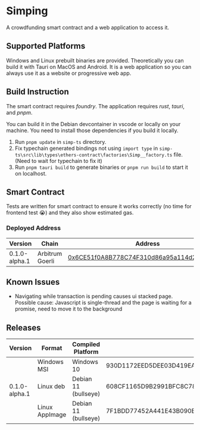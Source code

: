 # Simping
A crowdfunding smart contract and a web application to access it.

## Supported Platforms
Windows and Linux prebuilt binaries are provided. Theoretically you can build it with Tauri on MacOS and Android. It is a web application so you can always use it as a website or progressive web app.

## Build Instruction
The smart contract requires *foundry*.
The application requires *rust*, *tauri*, and *pnpm*. 

You can build it in the Debian devcontainer in vscode or locally on your machine. You need to install those dependencies if you build it locally.

1) Run `pnpm update` in `simp-ts` directory.
2) Fix typechain generated bindings not using `import type` in `simp-ts\src\lib\types\ethers-contract\factories\Simp__factory.ts` file. (Need to wait for typechain to fix it)
3) Run `pnpm tauri build` to generate binaries or `pnpm run build` to start it on localhost.

## Smart Contract
Tests are written for smart contract to ensure it works correctly (no time for frontend test 😭) and they also show estimated gas.

### Deployed Address
| Version | Chain | Address |
--- | --- | ---|
|0.1.0-alpha.1| Arbitrum Goerli| [0x6CE51f0A8B778C74F310d86a95a114d28C13A85e](https://goerli.arbiscan.io/address/0x6CE51f0A8B778C74F310d86a95a114d28C13A85e)|

## Known Issues
- Navigating while transaction is pending causes ui stacked page. Possible cause: Javascript is single-thread and the page is waiting for a promise, need to move it to the background

## Releases
<table>
<thead>
  <tr>
    <th>Version</th>
    <th>Format</th>
    <th>Compiled Platform</th>
    <th>SHA-256 Checksum</th>
  </tr>
</thead>
<tbody>
  <tr>
    <td rowspan="3">0.1.0-alpha.1</td>
    <td>Windows MSI</td>
    <td>Windows 10</td>
    <td>930D1172EED5DEE03D419EADCBA6589D54CE0A99793B8408ABE5993292F631BC</td>
  </tr>
  <tr>
    <td>Linux deb</td>
    <td>Debian 11 (bullseye)</td>
    <td>608CF1165D9B2991BFC8C78F1171E827E86EEAEBE3148B5D1533A00698E58C3A</td>
  </tr>
  <tr>
    <td>Linux AppImage</td>
    <td>Debian 11 (bullseye)</td>
    <td>7F1BDD77452A441E43B090EEE4719FA294DAFA9305045DB5F93B638B06BB5CDB</td>
  </tr>
</tbody>
</table>





